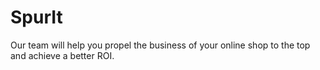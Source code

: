 # SpurIt
Our team will help you propel the business of your online shop to the top and achieve a better ROI.
